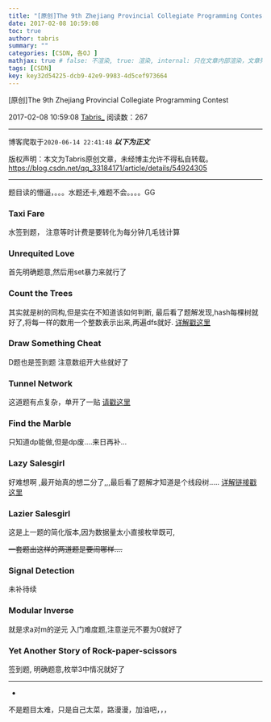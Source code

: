 ```yaml
---
title: "[原创]The 9th Zhejiang Provincial Collegiate Programming Contest"
date: 2017-02-08 10:59:08
toc: true
author: tabris
summary: ""
categories: [CSDN, 各OJ ]
mathjax: true # false: 不渲染, true: 渲染, internal: 只在文章内部渲染，文章列表中不渲染
tags: [CSDN]
key: key32d54225-dcb9-42e9-9983-4d5cef973664
---
```


[原创]The 9th Zhejiang Provincial Collegiate Programming Contest

2017-02-08 10:59:08  [Tabris_](https://me.csdn.net/qq_33184171) 阅读数：267

---

博客爬取于`2020-06-14 22:41:48`
***以下为正文***

版权声明：本文为Tabris原创文章，未经博主允许不得私自转载。
https://blog.csdn.net/qq_33184171/article/details/54924305

<!-- more -->

---

题目读的懵逼，。。。水题还卡,难题不会。。。。GG

###  Taxi Fare

水签到题，
注意等时计费是要转化为每分钟几毛钱计算

###  Unrequited Love

首先明确题意,然后用set暴力来就行了

### Count the Trees

其实就是树的同构,但是实在不知道该如何判断,
最后看了题解发现,hash每棵树就好了,将每一样的数用一个整数表示出来,两遍dfs就好.
[详解戳这里](http://www.cnblogs.com/Griselda/archive/2012/09/11/2680515.html)

### Draw Something Cheat

D题也是签到题
注意数组开大些就好了

### Tunnel Network

这道题有点复杂，单开了一贴
[请戳这里](http://blog.csdn.net/qq_33184171/article/details/54914010)

### Find the Marble

只知道dp能做,但是dp废....来日再补...

### Lazy Salesgirl

好难想啊 ,最开始真的想二分了,,,最后看了题解才知道是个线段树.....
[详解链接戳这里](http://www.cnblogs.com/wuyiqi/archive/2012/04/28/2474672.html)

### Lazier Salesgirl

这是上一题的简化版本,因为数据量太小直接枚举既可,

~~一套题出这样的两道题是要闹哪样....~~

### Signal Detection

未补待续

### Modular Inverse

就是求a对m的逆元
入门难度题,注意逆元不要为0就好了

### Yet Another Story of Rock-paper-scissors

签到题,
明确题意,枚举3中情况就好了



--------------------------------------------------------------------------------------------------
-

不是题目太难，只是自己太菜，路漫漫，加油吧，，，
